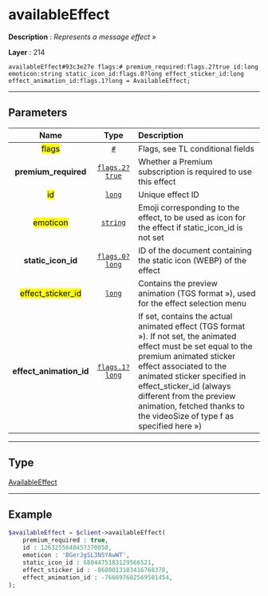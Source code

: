 # availableEffect

**Description** : *Represents a message effect &raquo;*

**Layer** : 214

```tl
availableEffect#93c3e27e flags:# premium_required:flags.2?true id:long emoticon:string static_icon_id:flags.0?long effect_sticker_id:long effect_animation_id:flags.1?long = AvailableEffect;
```

---

## Parameters

| Name | Type | Description |
| :---: | :---: | :--- |
| <mark>flags</mark> | [`#`](type/#) | Flags, see TL conditional fields |
| **premium_required** | [`flags.2?true`](type/true) | Whether a Premium subscription is required to use this effect |
| <mark>id</mark> | [`long`](type/long) | Unique effect ID |
| <mark>emoticon</mark> | [`string`](type/string) | Emoji corresponding to the effect, to be used as icon for the effect if static_icon_id is not set |
| **static_icon_id** | [`flags.0?long`](type/long) | ID of the document containing the static icon (WEBP) of the effect |
| <mark>effect_sticker_id</mark> | [`long`](type/long) | Contains the preview animation (TGS format »), used for the effect selection menu |
| **effect_animation_id** | [`flags.1?long`](type/long) | If set, contains the actual animated effect (TGS format »). If not set, the animated effect must be set equal to the premium animated sticker effect associated to the animated sticker specified in effect_sticker_id (always different from the preview animation, fetched thanks to the videoSize of type f as specified here ») |

---

## Type

[AvailableEffect](type/AvailableEffect)

---

## Example

```php
$availableEffect = $client->availableEffect(
	premium_required : true,
	id : 1263255648457370050,
	emoticon : 'BGerJgSL3N5YAwWT',
	static_icon_id : 6804475183129566521,
	effect_sticker_id : -8680013103416768378,
	effect_animation_id : -766697602569501454,
);
```